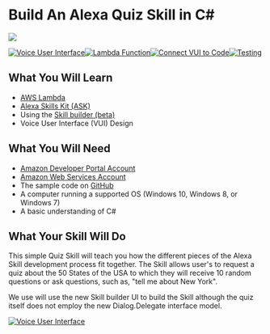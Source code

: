 # Build An Alexa Quiz Skill in C#
![](https://m.media-amazon.com/images/G/01/mobile-apps/dex/alexa/alexa-skills-kit/tutorials/fact/header._TTH_.png)

[![Voice User Interface](https://m.media-amazon.com/images/G/01/mobile-apps/dex/alexa/alexa-skills-kit/tutorials/navigation/1-off._TTH_.png)](instructions/1-voice-user-interface.md)[![Lambda Function](https://m.media-amazon.com/images/G/01/mobile-apps/dex/alexa/alexa-skills-kit/tutorials/navigation/2-off._TTH_.png)](instructions/2-lambda-function.md)[![Connect VUI to Code](https://m.media-amazon.com/images/G/01/mobile-apps/dex/alexa/alexa-skills-kit/tutorials/navigation/3-off._TTH_.png)](instructions/3-connect-vui-to-code.md)[![Testing](https://m.media-amazon.com/images/G/01/mobile-apps/dex/alexa/alexa-skills-kit/tutorials/navigation/4-off._TTH_.png)](instructions/4-testing.md)

## What You Will Learn
*  [AWS Lambda](http://aws.amazon.com/lambda)
*  [Alexa Skills Kit (ASK)](https://developer.amazon.com/alexa-skills-kit)
*  Using the [Skill builder (beta)](https://developer.amazon.com/public/solutions/alexa/alexa-skills-kit/docs/ask-define-the-vui-with-gui)
*  Voice User Interface (VUI) Design


## What You Will Need
*  [Amazon Developer Portal Account](http://developer.amazon.com)
*  [Amazon Web Services Account](http://aws.amazon.com/)
*  The sample code on [GitHub](./sampleQuizCsharp)
*  A computer running a supported OS (Windows 10, Windows 8, or Windows 7)
*  A basic understanding of C#

## What Your Skill Will Do
This simple Quiz Skill will teach you how the different pieces of the Alexa Skill development process fit together. The Skill allows user's to request a quiz about the 50 States of the USA to which they will receive 10 random questions or ask questions, such as, "tell me about New York".

We use will use the new Skill builder UI to build the Skill although the quiz itself does not employ the new Dialog.Delegate interface model.

[![Voice User Interface](https://m.media-amazon.com/images/G/01/mobile-apps/dex/alexa/alexa-skills-kit/tutorials/general/buttons/button_get_started._TTH_.png)](instructions/1-voice-user-interface.md)

